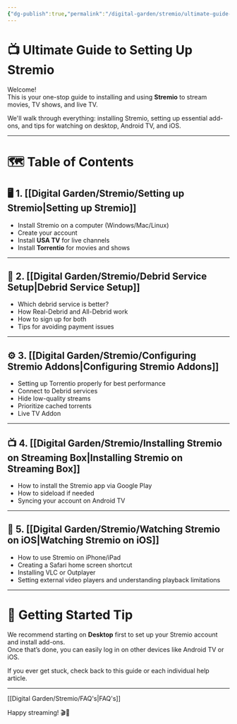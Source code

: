 ```yaml
---
{"dg-publish":true,"permalink":"/digital-garden/stremio/ultimate-guide-to-stremio-setup/","title":"Ultimate Guide to Stremio Setup","tags":["stremio","index"]}
---
```



# 📺 Ultimate Guide to Setting Up Stremio

Welcome!  
This is your one-stop guide to installing and using **Stremio** to stream movies, TV shows, and live TV.

We'll walk through everything: installing Stremio, setting up essential add-ons, and tips for watching on desktop, Android TV, and iOS.

---

# 🗺️ Table of Contents

## 🖥️ 1. [[Digital Garden/Stremio/Setting up Stremio\|Setting up Stremio]]
- Install Stremio on a computer (Windows/Mac/Linux)
- Create your account
- Install **USA TV** for live channels
- Install **Torrentio** for movies and shows

---

## 🔄 2. [[Digital Garden/Stremio/Debrid Service Setup\|Debrid Service Setup]]
- Which debrid service is better?
- How Real-Debrid and All-Debrid work
- How to sign up for both
- Tips for avoiding payment issues

---

## ⚙️ 3. [[Digital Garden/Stremio/Configuring Stremio Addons\|Configuring Stremio Addons]]
- Setting up Torrentio properly for best performance
- Connect to Debrid services
- Hide low-quality streams
- Prioritize cached torrents
- Live TV Addon
---

## 📺 4. [[Digital Garden/Stremio/Installing Stremio on Streaming Box\|Installing Stremio on Streaming Box]]
- How to install the Stremio app via Google Play
- How to sideload if needed
- Syncing your account on Android TV

---

## 📱 5. [[Digital Garden/Stremio/Watching Stremio on iOS\|Watching Stremio on iOS]]
- How to use Stremio on iPhone/iPad
- Creating a Safari home screen shortcut
- Installing VLC or Outplayer
- Setting external video players and understanding playback limitations

---

# 🌟 Getting Started Tip

We recommend starting on **Desktop** first to set up your Stremio account and install add-ons.  
Once that’s done, you can easily log in on other devices like Android TV or iOS.

If you ever get stuck, check back to this guide or each individual help article.


---

[[Digital Garden/Stremio/FAQ's\|FAQ's]]

Happy streaming! 🎬🍿